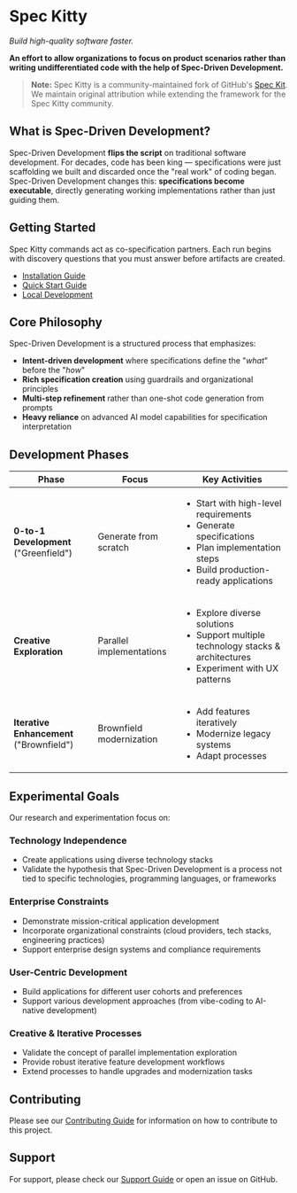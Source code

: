 # Spec Kitty

*Build high-quality software faster.*

**An effort to allow organizations to focus on product scenarios rather than writing undifferentiated code with the help of Spec-Driven Development.**

> **Note:** Spec Kitty is a community-maintained fork of GitHub's [Spec Kit](https://github.com/github/spec-kit). We maintain original attribution while extending the framework for the Spec Kitty community.

## What is Spec-Driven Development?

Spec-Driven Development **flips the script** on traditional software development. For decades, code has been king — specifications were just scaffolding we built and discarded once the "real work" of coding began. Spec-Driven Development changes this: **specifications become executable**, directly generating working implementations rather than just guiding them.

## Getting Started

Spec Kitty commands act as co-specification partners. Each run begins with discovery questions that you must answer before artifacts are created.

- [Installation Guide](installation.md)
- [Quick Start Guide](quickstart.md)
- [Local Development](local-development.md)

## Core Philosophy

Spec-Driven Development is a structured process that emphasizes:

- **Intent-driven development** where specifications define the "_what_" before the "_how_"
- **Rich specification creation** using guardrails and organizational principles
- **Multi-step refinement** rather than one-shot code generation from prompts
- **Heavy reliance** on advanced AI model capabilities for specification interpretation

## Development Phases

| Phase | Focus | Key Activities |
|-------|-------|----------------|
| **0-to-1 Development** ("Greenfield") | Generate from scratch | <ul><li>Start with high-level requirements</li><li>Generate specifications</li><li>Plan implementation steps</li><li>Build production-ready applications</li></ul> |
| **Creative Exploration** | Parallel implementations | <ul><li>Explore diverse solutions</li><li>Support multiple technology stacks & architectures</li><li>Experiment with UX patterns</li></ul> |
| **Iterative Enhancement** ("Brownfield") | Brownfield modernization | <ul><li>Add features iteratively</li><li>Modernize legacy systems</li><li>Adapt processes</li></ul> |

## Experimental Goals

Our research and experimentation focus on:

### Technology Independence
- Create applications using diverse technology stacks
- Validate the hypothesis that Spec-Driven Development is a process not tied to specific technologies, programming languages, or frameworks

### Enterprise Constraints
- Demonstrate mission-critical application development
- Incorporate organizational constraints (cloud providers, tech stacks, engineering practices)
- Support enterprise design systems and compliance requirements

### User-Centric Development
- Build applications for different user cohorts and preferences
- Support various development approaches (from vibe-coding to AI-native development)

### Creative & Iterative Processes
- Validate the concept of parallel implementation exploration
- Provide robust iterative feature development workflows
- Extend processes to handle upgrades and modernization tasks

## Contributing

Please see our [Contributing Guide](https://github.com/spec-kitty/spec-kitty/blob/main/CONTRIBUTING.md) for information on how to contribute to this project.

## Support

For support, please check our [Support Guide](https://github.com/spec-kitty/spec-kitty/blob/main/SUPPORT.md) or open an issue on GitHub.
